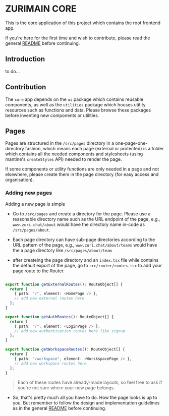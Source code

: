 # ZURIMAIN CORE

This is the core application of this project which contains the root frontend app.

If you're here for the first time and wish to contribute, please read the general [README](https://github.com/zurichat/zurimain/blob/main/README.md) before continuing.

## Introduction

to do...

## Contribution

The `core` app depends on the `ui` package which contains reusable components, as well as the `utilities` package which houses utitity resources such as functions and data. Please browse these packages before inventing new components or utilities.

## Pages

Pages are structured in the `/src/pages` directory in a one-page-one-directory fashion, which means each page (external or protected) is a folder which contains all the needed components and stylesheets (using mantine's `createStyles` API) needed to render the page.

If some components or utility functions are only needed in a page and not elsewhere, please create them in the page directory (for easy access and organisation).

### Adding new pages

Adding a new page is simple

- Go to `/src/pages` and create a directory for the page. Please use a reasonable directory name such as the URL endpoint of the page, e.g., `www.zuri.chat/about` would have the directory name in-code as `/src/pages/about`.

- Each page directory can have sub-page directories according to the URL pattern of the page, e.g., `www.zuri.chat/about/teams` would have the a page directory like `/src/pages/about/team`

- after createing the page directory and an `index.tsx` file while contains the default export of the page, go to `src/router/routes.tsx` to add your page route to the Router.

```TypeScript

export function getExternalRoutes(): RouteObject[] {
  return [
    { path: "/", element: <HomePage /> },
    // add new external routes here
  ];
}

export function getAuthRoutes(): RouteObject[] {
  return [
    { path: "/", element: <LoginPage /> },
    // add new authentication routes here like signup
  ];
}

export function getWorkspaceRoutes(): RouteObject[] {
  return [
    { path: "/workspace", element: <WorskspacePage /> },
    // add new workspace routes here
  ];
}
```

> Each of these routes have already-made layouts, so feel free to ask if you're not sure where your new page belongs.

- So, that's pretty much all you have to do. How the page looks is up to you. But remember to follow the design and implementation guidelines as in the general [README](https://github.com/zurichat/zurimain/blob/main/README.md) before continuing.
